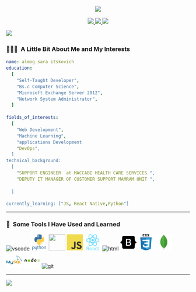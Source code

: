 <p align="center">
  <img src="https://capsule-render.vercel.app/api?type=transparent&!&fontColor=cf79f7&text=Hey%20Evryone!&fontAlign=50&desc=welcome%20to%20my%20gitHub%20profile&descAlignY=80&height=200&animation=fadeIn&section=header"/>
</p>


<p align="center">
<a href="https://www.linkedin.com/in/almog-sara-itskovich-57a9791a2/">
  <img height="50" src="https://user-images.githubusercontent.com/46517096/166973395-19676cd8-f8ec-4abf-83ff-da8243505b82.png"/>
</a>

<a href="https://www.instagram.com/almogii_/">
  <img height="50" src="https://user-images.githubusercontent.com/46517096/166974368-9798f39f-1f46-499c-b14e-81f0a3f83a06.png"/>
</a>

<a href="https://www.facebook.com/almog.itzkovich">
<img height="50" src="https://user-images.githubusercontent.com/93540218/224977544-056843df-b878-4b3d-b2aa-d6aa80b87ec6.png"/>
</a>

</p>


<img src="https://github-readme-stats.vercel.app/api?username=almogii&theme=buefy&show_icons=true)">


<h3> 👨🏻‍💻 &nbsp;A Little Bit About Me and My Interests</h3>

```yaml
name: almog sara itskovich
education:
  [
    "Self-Taught Developer",
    "Bs.c Computer Science",
    "Microsoft Exchange Server 2012",
	"Network System Administrator",
  ]

fields_of_interests:
  [
    "Web Development",
    "Machine Learning",
	"applications Development
    "DevOps",
  ]
technical_background:
  [
    "SUPPORT ENGINEER  at MACCABI HEALTH CARE SERVICES ",
    "DEPUTY IT MANAGER OF CUSTOMER SUPPORT MAMRAM UNIT ",
 
  ]
  
currently_learning: ["JS, React Native,Python"]
```
  
---  
  
<h3> 🚀 &nbsp;Some Tools I Have Used and Learned</h3>
<p align="left">
<img src="https://cdn.jsdelivr.net/gh/devicons/devicon/icons/vscode/vscode-original.svg" alt="vscode" width="45" height="45"/>
<img src="https://raw.githubusercontent.com/devicons/devicon/master/icons/python/python-original-wordmark.svg" alt="python" width="45" height="45" />
<img src="https://cdn.jsdelivr.net/gh/devicons/devicon/icons/cplusplus/cplusplus-original.svg" width="45" height="45"/>
<img src="https://raw.githubusercontent.com/devicons/devicon/master/icons/javascript/javascript-original.svg" alt="javascript" width="45" height="45" />
<img src="https://raw.githubusercontent.com/devicons/devicon/master/icons/react/react-original-wordmark.svg" alt="react" width="45" height="45" />
<img src="https://cdn.jsdelivr.net/gh/devicons/devicon/icons/html5/html5-original.svg" alt="html" width="45" height="45"/>
<img src="https://raw.githubusercontent.com/devicons/devicon/master/icons/bootstrap/bootstrap-plain.svg" alt="bootstrap" width="45" height="45" />
<img src="https://raw.githubusercontent.com/devicons/devicon/master/icons/css3/css3-original-wordmark.svg" alt="css3" width="45" height="45" />
<img src="https://raw.githubusercontent.com/devicons/devicon/master/icons/mongodb/mongodb-original.svg" alt="mongodb" width="45" height="45" />
<img src="https://raw.githubusercontent.com/devicons/devicon/master/icons/mysql/mysql-original-wordmark.svg" alt="mysql" width="45" height="45" />
<img src="https://raw.githubusercontent.com/devicons/devicon/master/icons/nodejs/nodejs-original-wordmark.svg" alt="nodejs" width="45" height="45" />
<img src="https://cdn.jsdelivr.net/gh/devicons/devicon/icons/git/git-original.svg" alt="git" width="45" height="45"/>
</p>

---


  
<p align="left">
  <img src="https://capsule-render.vercel.app/api?type=wave&color=cf79f7&height=200&section=footer"/>
</p>
